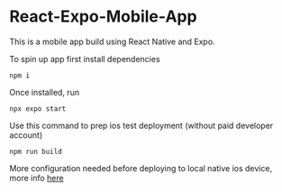 # React-Expo-Mobile-App
This is a mobile app build using React Native and Expo.

To spin up app first install dependencies
```console 
npm i 
```
Once installed, run
```console 
npx expo start
```

Use this command to prep ios test deployment (without paid developer account)
```console 
npm run build 
```

More configuration needed before deploying to local native ios device, more info [here](https://github.com/expo/expo/discussions/27489)
